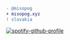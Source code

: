```diff
- @misopog
+ misopog.xyz
! slovakia
```

[![spotify-github-profile](https://spotify-github-profile.kittinanx.com/api/view?uid=wcqybgexqdu4kspw40itcan8x&cover_image=true&theme=natemoo-re&show_offline=true&background_color=121212&interchange=false&bar_color=53b14f&bar_color_cover=false)](https://github.com/kittinan/spotify-github-profile)
